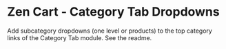 # Zen Cart - Category Tab Dropdowns
Add subcategory dropdowns (one level or products) to the top category links of the Category Tab module.
See the readme.

